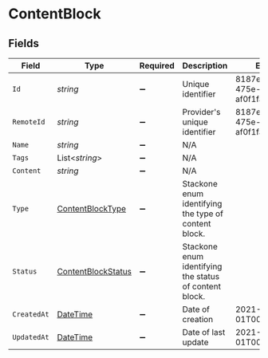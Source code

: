 # ContentBlock


## Fields

| Field                                                                                 | Type                                                                                  | Required                                                                              | Description                                                                           | Example                                                                               |
| ------------------------------------------------------------------------------------- | ------------------------------------------------------------------------------------- | ------------------------------------------------------------------------------------- | ------------------------------------------------------------------------------------- | ------------------------------------------------------------------------------------- |
| `Id`                                                                                  | *string*                                                                              | :heavy_minus_sign:                                                                    | Unique identifier                                                                     | 8187e5da-dc77-475e-9949-af0f1fa4e4e3                                                  |
| `RemoteId`                                                                            | *string*                                                                              | :heavy_minus_sign:                                                                    | Provider's unique identifier                                                          | 8187e5da-dc77-475e-9949-af0f1fa4e4e3                                                  |
| `Name`                                                                                | *string*                                                                              | :heavy_minus_sign:                                                                    | N/A                                                                                   |                                                                                       |
| `Tags`                                                                                | List<*string*>                                                                        | :heavy_minus_sign:                                                                    | N/A                                                                                   |                                                                                       |
| `Content`                                                                             | *string*                                                                              | :heavy_minus_sign:                                                                    | N/A                                                                                   |                                                                                       |
| `Type`                                                                                | [ContentBlockType](../../Models/Components/ContentBlockType.md)                       | :heavy_minus_sign:                                                                    | Stackone enum identifying the type of content block.                                  |                                                                                       |
| `Status`                                                                              | [ContentBlockStatus](../../Models/Components/ContentBlockStatus.md)                   | :heavy_minus_sign:                                                                    | Stackone enum identifying the status of content block.                                |                                                                                       |
| `CreatedAt`                                                                           | [DateTime](https://learn.microsoft.com/en-us/dotnet/api/system.datetime?view=net-5.0) | :heavy_minus_sign:                                                                    | Date of creation                                                                      | 2021-01-01T00:00:00.000Z                                                              |
| `UpdatedAt`                                                                           | [DateTime](https://learn.microsoft.com/en-us/dotnet/api/system.datetime?view=net-5.0) | :heavy_minus_sign:                                                                    | Date of last update                                                                   | 2021-01-01T00:00:00.000Z                                                              |